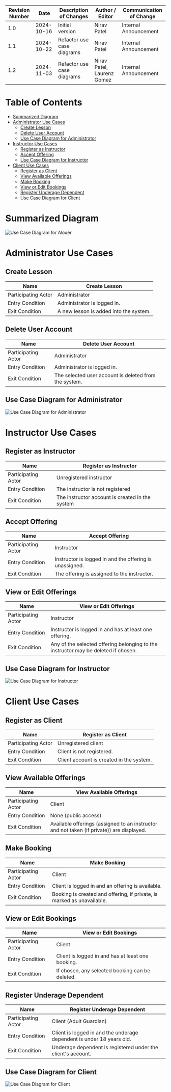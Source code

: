 | Revision Number | Date       | Description of Changes     | Author / Editor            | Communication of Change |
| --------------- | ---------- | -------------------------- | -------------------------- | ----------------------- |
| 1.0             | 2024-10-16 | Initial version            | Nirav Patel                | Internal Announcement   |
| 1.1             | 2024-10-22 | Refactor use case diagrams | Nirav Patel                | Internal Announcement   |
| 1.2             | 2024-11-03 | Refactor use case diagrams | Nirav Patel, Laurenz Gomez | Internal Announcement   |

# Table of Contents

- [Summarized Diagram](#summarized-diagram)
- [Administrator Use Cases](#administrator-use-cases)
  - [Create Lesson](#create-lesson)
  - [Delete User Account](#delete-user-account)
  - [Use Case Diagram for Administrator](#use-case-diagram-for-administrator)
- [Instructor Use Cases](#instructor-use-cases)
  - [Register as Instructor](#register-as-instructor)
  - [Accept Offering](#accept-offering)
  - [Use Case Diagram for Instructor](#use-case-diagram-for-instructor)
- [Client Use Cases](#client-use-cases)
  - [Register as Client](#register-as-client)
  - [View Available Offerings](#view-available-offerings)
  - [Make Booking](#make-booking)
  - [View or Edit Bookings](#view-or-edit-bookings)
  - [Register Underage Dependent](#register-underage-dependent)
  - [Use Case Diagram for Client](#use-case-diagram-for-client)

# Summarized Diagram

![Use Case Diagram for Alouer](Alouer-UseCaseSummary.png)

# Administrator Use Cases

## Create Lesson

| Name                | Create Lesson                          |
| ------------------- | -------------------------------------- |
| Participating Actor | Administrator                          |
| Entry Condition     | Administrator is logged in.            |
| Exit Condition      | A new lesson is added into the system. |

## Delete User Account

| Name                | Delete User Account                                   |
| ------------------- | ----------------------------------------------------- |
| Participating Actor | Administrator                                         |
| Entry Condition     | Administrator is logged in.                           |
| Exit Condition      | The selected user account is deleted from the system. |

## Use Case Diagram for Administrator

![Use Case Diagram for Administrator](Administrator-UseCaseSummary.png)

# Instructor Use Cases

## Register as Instructor

| Name                | Register as Instructor                          |
| ------------------- | ----------------------------------------------- |
| Participating Actor | Unregistered instructor                         |
| Entry Condition     | The instructor is not registered                |
| Exit Condition      | The instructor account is created in the system |

## Accept Offering

| Name                | Accept Offering                                         |
| ------------------- | ------------------------------------------------------- |
| Participating Actor | Instructor                                              |
| Entry Condition     | Instructor is logged in and the offering is unassigned. |
| Exit Condition      | The offering is assigned to the instructor.             |

## View or Edit Offerings

| Name                | View or Edit Offerings                                                             |
| ------------------- | ---------------------------------------------------------------------------------- |
| Participating Actor | Instructor                                                                         |
| Entry Condition     | Instructor is logged in and has at least one offering.                             |
| Exit Condition      | Any of the selected offering belonging to the instructor may be deleted if chosen. |

## Use Case Diagram for Instructor

![Use Case Diagram for Instructor](Instructor-UseCaseSummary.png)

# Client Use Cases

## Register as Client

| Name                | Register as Client                       |
| ------------------- | ---------------------------------------- |
| Participating Actor | Unregistered client                      |
| Entry Condition     | Client is not registered.                |
| Exit Condition      | Client account is created in the system. |

## View Available Offerings

| Name                | View Available Offerings                                                                  |
| ------------------- | ----------------------------------------------------------------------------------------- |
| Participating Actor | Client                                                                                    |
| Entry Condition     | None (public access)                                                                      |
| Exit Condition      | Available offerings (assigned to an instructor and not taken (if private)) are displayed. |

## Make Booking

| Name                | Make Booking                                                           |
| ------------------- | ---------------------------------------------------------------------- |
| Participating Actor | Client                                                                 |
| Entry Condition     | Client is logged in and an offering is available.                      |
| Exit Condition      | Booking is created and offering, if private, is marked as unavailable. |

## View or Edit Bookings

| Name                | View or Edit Bookings                             |
| ------------------- | ------------------------------------------------- |
| Participating Actor | Client                                            |
| Entry Condition     | Client is logged in and has at least one booking. |
| Exit Condition      | If chosen, any selected booking can be deleted.   |

## Register Underage Dependent

| Name                | Register Underage Dependent                                           |
| ------------------- | --------------------------------------------------------------------- |
| Participating Actor | Client (Adult Guardian)                                               |
| Entry Condition     | Client is logged in and the underage dependent is under 18 years old. |
| Exit Condition      | Underage dependent is registered under the client's account.          |

## Use Case Diagram for Client

![Use Case Diagram for Client](Client-UseCaseSummary.png)
